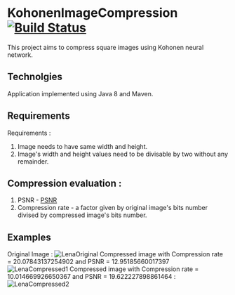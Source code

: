 # KohonenImageCompression [![Build Status](https://travis-ci.org/sHiniz0r/KohonenImageCompression.svg?branch=master)](https://travis-ci.org/sHiniz0r/KohonenImageCompression)
This project aims to compress square images using Kohonen neural network.
## Technolgies
Application implemented using Java 8 and Maven.
## Requirements
Requirements :
1. 	Image needs to have same width and height.
2. 	Image's width and height values need to be divisable by two without any remainder.

## Compression evaluation :

1. 	PSNR - [PSNR](https://en.wikipedia.org/wiki/Peak_signal-to-noise_ratio) 
2. 	Compression rate - a factor given by original image's bits number divised by compressed image's bits number.

## Examples
Original Image :
![LenaOriginal](https://i.imgur.com/ysnLqp6.jpg)
Compressed image with Compression rate = 20.07843137254902 and PSNR = 12.95185660017397
![LenaCompressed1](https://i.imgur.com/Swub3uS.jpg)
Compressed image with Compression rate = 10.014669926650367 and PSNR = 19.622227898861464 :
![LenaCompressed2](https://i.imgur.com/itkq1HY.jpg)
